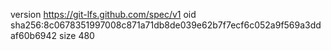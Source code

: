 version https://git-lfs.github.com/spec/v1
oid sha256:8c0678351997008c871a71db8de039e62b7f7ecf6c052a9f569a3ddaf60b6942
size 480
